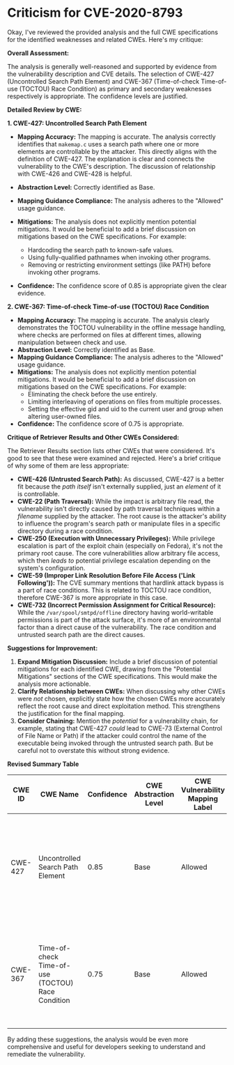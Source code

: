 # Criticism for CVE-2020-8793

Okay, I've reviewed the provided analysis and the full CWE specifications for the identified weaknesses and related CWEs. Here's my critique:

**Overall Assessment:**

The analysis is generally well-reasoned and supported by evidence from the vulnerability description and CVE details. The selection of CWE-427 (Uncontrolled Search Path Element) and CWE-367 (Time-of-check Time-of-use (TOCTOU) Race Condition) as primary and secondary weaknesses respectively is appropriate. The confidence levels are justified.

**Detailed Review by CWE:**

**1. CWE-427: Uncontrolled Search Path Element**

*   **Mapping Accuracy:** The mapping is accurate. The analysis correctly identifies that `makemap.c` uses a search path where one or more elements are controllable by the attacker. This directly aligns with the definition of CWE-427.  The explanation is clear and connects the vulnerability to the CWE's description. The discussion of relationship with CWE-426 and CWE-428 is helpful.
*   **Abstraction Level:** Correctly identified as Base.
*   **Mapping Guidance Compliance:** The analysis adheres to the "Allowed" usage guidance.
*   **Mitigations:** The analysis does not explicitly mention potential mitigations. It would be beneficial to add a brief discussion on mitigations based on the CWE specifications. For example:

    *   Hardcoding the search path to known-safe values.
    *   Using fully-qualified pathnames when invoking other programs.
    *   Removing or restricting environment settings (like PATH) before invoking other programs.
*   **Confidence:** The confidence score of 0.85 is appropriate given the clear evidence.

**2. CWE-367: Time-of-check Time-of-use (TOCTOU) Race Condition**

*   **Mapping Accuracy:** The mapping is accurate. The analysis clearly demonstrates the TOCTOU vulnerability in the offline message handling, where checks are performed on files at different times, allowing manipulation between check and use.
*   **Abstraction Level:** Correctly identified as Base.
*   **Mapping Guidance Compliance:** The analysis adheres to the "Allowed" usage guidance.
*   **Mitigations:** The analysis does not explicitly mention potential mitigations. It would be beneficial to add a brief discussion on mitigations based on the CWE specifications. For example:
    *   Eliminating the check before the use entirely.
    *   Limiting interleaving of operations on files from multiple processes.
    *   Setting the effective gid and uid to the current user and group when altering user-owned files.
*   **Confidence:** The confidence score of 0.75 is appropriate.

**Critique of Retriever Results and Other CWEs Considered:**

The Retriever Results section lists other CWEs that were considered. It's good to see that these were examined and rejected. Here's a brief critique of why some of them are less appropriate:

*   **CWE-426 (Untrusted Search Path):** As discussed, CWE-427 is a better fit because the *path itself* isn't externally supplied, just an *element* of it is controllable.
*   **CWE-22 (Path Traversal):** While the impact is arbitrary file read, the vulnerability isn't directly caused by path traversal techniques within a *filename* supplied by the attacker. The root cause is the attacker's ability to influence the program's search path or manipulate files in a specific directory during a race condition.
*   **CWE-250 (Execution with Unnecessary Privileges):**  While privilege escalation is part of the exploit chain (especially on Fedora), it's not the primary root cause. The core vulnerabilities allow arbitrary file access, which then *leads to* potential privilege escalation depending on the system's configuration.
*   **CWE-59 (Improper Link Resolution Before File Access ('Link Following')):** The CVE summary mentions that hardlink attack bypass is a part of race conditions. This is related to TOCTOU race condition, therefore CWE-367 is more appropriate in this case.
*   **CWE-732 (Incorrect Permission Assignment for Critical Resource):**  While the `/var/spool/smtpd/offline` directory having world-writable permissions is part of the attack surface, it's more of an environmental factor than a direct cause of the vulnerability. The race condition and untrusted search path are the direct causes.

**Suggestions for Improvement:**

1.  **Expand Mitigation Discussion:** Include a brief discussion of potential mitigations for each identified CWE, drawing from the "Potential Mitigations" sections of the CWE specifications. This would make the analysis more actionable.
2.  **Clarify Relationship between CWEs:**  When discussing why other CWEs were *not* chosen, explicitly state how the chosen CWEs more accurately reflect the root cause and direct exploitation method. This strengthens the justification for the final mapping.
3.  **Consider Chaining:** Mention the *potential* for a vulnerability chain, for example, stating that CWE-427 *could* lead to CWE-73 (External Control of File Name or Path) if the attacker could control the name of the executable being invoked through the untrusted search path.  But be careful not to overstate this without strong evidence.

**Revised Summary Table**

| CWE ID | CWE Name | Confidence | CWE Abstraction Level | CWE Vulnerability Mapping Label | CWE-Vulnerability Mapping Notes |
|---|---|---|---|---|---|
| CWE-427 | Uncontrolled Search Path Element | 0.85 | Base | Allowed | Primary CWE.  Mitigation: Hardcode safe search paths, use fully qualified pathnames, restrict environment settings. |
| CWE-367 | Time-of-check Time-of-use (TOCTOU) Race Condition | 0.75 | Base | Allowed | Secondary Candidate. Mitigation: Eliminate pre-use checks, limit interleaving of file operations, set appropriate gid/uid. |

By adding these suggestions, the analysis would be even more comprehensive and useful for developers seeking to understand and remediate the vulnerability.